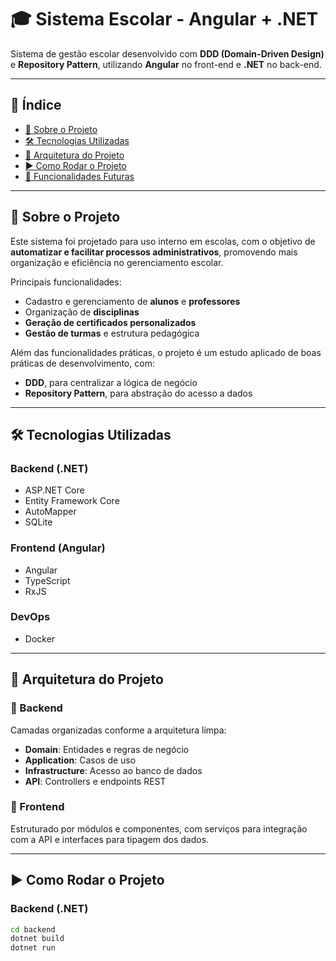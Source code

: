 # 🎓 Sistema Escolar - Angular + .NET

Sistema de gestão escolar desenvolvido com **DDD (Domain-Driven Design)** e **Repository Pattern**, utilizando **Angular** no front-end e **.NET** no back-end.

---

## 📌 Índice

- [📖 Sobre o Projeto](#-sobre-o-projeto)
- [🛠 Tecnologias Utilizadas](#-tecnologias-utilizadas)
- [🧱 Arquitetura do Projeto](#-arquitetura-do-projeto)
- [▶️ Como Rodar o Projeto](#️-como-rodar-o-projeto)
- [🚧 Funcionalidades Futuras](#-funcionalidades-futuras)

---

## 📖 Sobre o Projeto

Este sistema foi projetado para uso interno em escolas, com o objetivo de **automatizar e facilitar processos administrativos**, promovendo mais organização e eficiência no gerenciamento escolar.

Principais funcionalidades:

- Cadastro e gerenciamento de **alunos** e **professores**
- Organização de **disciplinas**
- **Geração de certificados personalizados**
- **Gestão de turmas** e estrutura pedagógica

Além das funcionalidades práticas, o projeto é um estudo aplicado de boas práticas de desenvolvimento, com:

- **DDD**, para centralizar a lógica de negócio
- **Repository Pattern**, para abstração do acesso a dados

---

## 🛠 Tecnologias Utilizadas

### Backend (.NET)
- ASP.NET Core
- Entity Framework Core
- AutoMapper
- SQLite

### Frontend (Angular)
- Angular
- TypeScript
- RxJS

### DevOps
- Docker

---

## 🧱 Arquitetura do Projeto

### 🔹 Backend

Camadas organizadas conforme a arquitetura limpa:

- **Domain**: Entidades e regras de negócio
- **Application**: Casos de uso
- **Infrastructure**: Acesso ao banco de dados
- **API**: Controllers e endpoints REST

### 🔹 Frontend

Estruturado por módulos e componentes, com serviços para integração com a API e interfaces para tipagem dos dados.

---

## ▶️ Como Rodar o Projeto

### Backend (.NET)
```bash
cd backend
dotnet build
dotnet run
